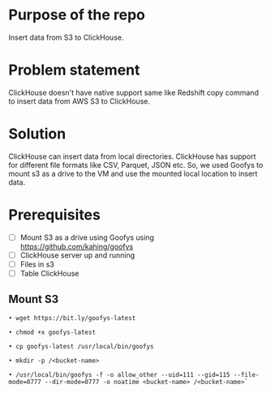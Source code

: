 
# Purpose of the repo
Insert data from S3 to ClickHouse. 

# Problem statement
ClickHouse doesn't have native support same like Redshift copy command to insert data from AWS S3 to ClickHouse. 

# Solution
ClickHouse can insert data from local directories. ClickHouse has support for different file formats like CSV, Parquet, JSON etc. So, we used Goofys to mount s3 as a drive to the VM and use the mounted local location to insert data. 

# Prerequisites 

- [ ] Mount S3 as a drive using Goofys using https://github.com/kahing/goofys
- [ ] ClickHouse server up and running
- [ ] Files in s3
- [ ] Table ClickHouse

## Mount S3 

	• wget https://bit.ly/goofys-latest

	• chmod +x goofys-latest

	• cp goofys-latest /usr/local/bin/goofys

	• mkdir -p /<bucket-name>

	• /usr/local/bin/goofys -f -o allow_other --uid=111 --gid=115 --file-mode=0777 --dir-mode=0777 -o noatime <bucket-name> /<bucket-name>`

